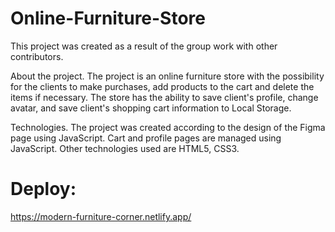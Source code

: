 # Online-Furniture-Store

This project was created as a result of the group work with other contributors.

About the project.
The project is an online furniture store with the possibility for the clients to make purchases, add products to the cart and delete the items if necessary. The store has the ability to save client's profile, change avatar, and save client's shopping cart information to Local Storage.

Technologies. 
The project was created according to the design of the Figma page using JavaScript. Cart and profile pages are managed using JavaScript. Other technologies used are HTML5, CSS3.

# Deploy: 
https://modern-furniture-corner.netlify.app/


